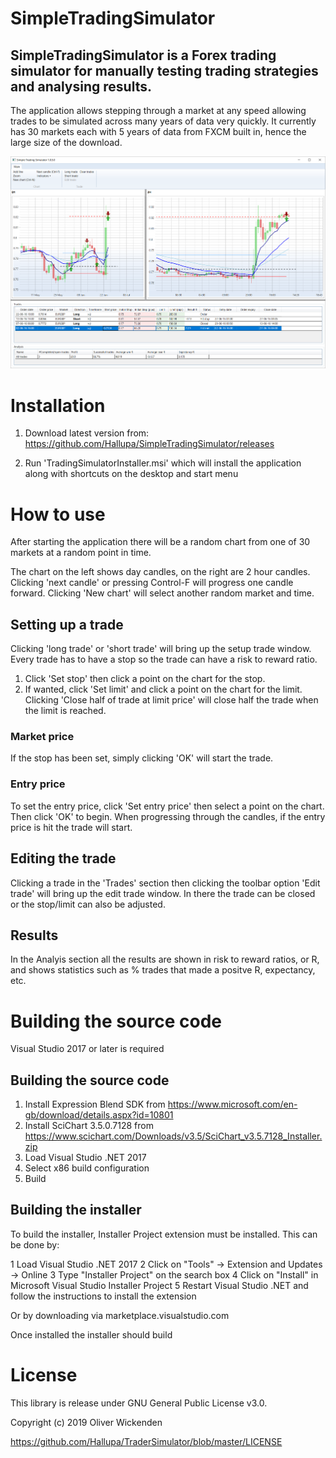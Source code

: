 # SimpleTradingSimulator
## SimpleTradingSimulator is a Forex trading simulator for manually testing trading strategies and analysing results.
The application allows stepping through a market at any speed allowing trades to be simulated across many years of data very quickly.
It currently has 30 markets each with 5 years of data from FXCM built in, hence the large size of the download.

![Screenshot](https://github.com/Hallupa/SimpleTradingSimulator/blob/master/Docs/Images/Screenshot.png)

# Installation
1. Download latest version from:
https://github.com/Hallupa/SimpleTradingSimulator/releases

2. Run 'TradingSimulatorInstaller.msi' which will install the application along with shortcuts on the desktop and start menu

# How to use
After starting the application there will be a random chart from one of 30 markets at a random point in time.

The chart on the left shows day candles, on the right are 2 hour candles.
Clicking 'next candle' or pressing Control-F will progress one candle forward.
Clicking 'New chart' will select another random market and time.

## Setting up a trade
Clicking 'long trade' or 'short trade' will bring up the setup trade window.
Every trade has to have a stop so the trade can have a risk to reward ratio.
1. Click 'Set stop' then click a point on the chart for the stop.
2. If wanted, click 'Set limit' and click a point on the chart for the limit. Clicking 'Close half of trade at limit price' will close half the trade when the limit is reached.

### Market price
If the stop has been set, simply clicking 'OK' will start the trade.
### Entry price
To set the entry price, click 'Set entry price' then select a point on the chart.
Then click 'OK' to begin. When progressing through the candles, if the entry price is hit the trade will start.

## Editing the trade
Clicking a trade in the 'Trades' section then clicking the toolbar option 'Edit trade' will bring up the edit trade window.
In there the trade can be closed or the stop/limit can also be adjusted.

## Results
In the Analyis section all the results are shown in risk to reward ratios, or R, and shows statistics such as % trades that made a positve R, expectancy, etc.

# Building the source code
Visual Studio 2017 or later is required

## Building the source code
1. Install Expression Blend SDK from https://www.microsoft.com/en-gb/download/details.aspx?id=10801
2. Install SciChart 3.5.0.7128 from https://www.scichart.com/Downloads/v3.5/SciChart_v3.5.7128_Installer.zip
3. Load Visual Studio .NET 2017
4. Select x86 build configuration
5. Build

## Building the installer
To build the installer, Installer Project extension must be installed. This can be done by:

1 Load Visual Studio .NET 2017
2 Click on "Tools" -> Extension and Updates -> Online
3 Type "Installer Project" on the search box
4 Click on "Install" in Microsoft Visual Studio Installer Project
5 Restart Visual Studio .NET and follow the instructions to install the extension

Or by downloading via marketplace.visualstudio.com

Once installed the installer should build

# License

This library is release under GNU General Public License v3.0.

Copyright (c) 2019 Oliver Wickenden

https://github.com/Hallupa/TraderSimulator/blob/master/LICENSE
